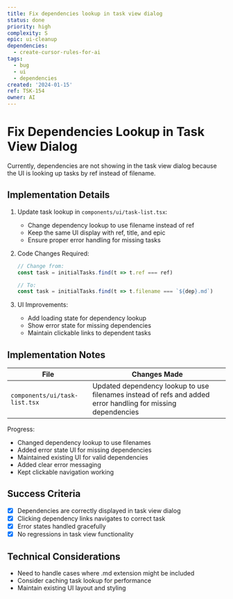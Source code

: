```yaml
---
title: Fix dependencies lookup in task view dialog
status: done
priority: high
complexity: S
epic: ui-cleanup
dependencies:
  - create-cursor-rules-for-ai
tags:
  - bug
  - ui
  - dependencies
created: '2024-01-15'
ref: TSK-154
owner: AI
---
```


# Fix Dependencies Lookup in Task View Dialog

Currently, dependencies are not showing in the task view dialog because the UI is looking up tasks by ref instead of filename.

## Implementation Details

1. Update task lookup in `components/ui/task-list.tsx`:
   - Change dependency lookup to use filename instead of ref
   - Keep the same UI display with ref, title, and epic
   - Ensure proper error handling for missing tasks

2. Code Changes Required:
   ```typescript
   // Change from:
   const task = initialTasks.find(t => t.ref === ref)
   
   // To:
   const task = initialTasks.find(t => t.filename === `${dep}.md`)
   ```

3. UI Improvements:
   - Add loading state for dependency lookup
   - Show error state for missing dependencies
   - Maintain clickable links to dependent tasks

## Implementation Notes

| File | Changes Made |
|------|--------------|
| `components/ui/task-list.tsx` | Updated dependency lookup to use filenames instead of refs and added error handling for missing dependencies |

Progress:
- Changed dependency lookup to use filenames
- Added error state UI for missing dependencies
- Maintained existing UI for valid dependencies
- Added clear error messaging
- Kept clickable navigation working

## Success Criteria

- [x] Dependencies are correctly displayed in task view dialog
- [x] Clicking dependency links navigates to correct task
- [x] Error states handled gracefully
- [x] No regressions in task view functionality

## Technical Considerations

- Need to handle cases where .md extension might be included
- Consider caching task lookup for performance
- Maintain existing UI layout and styling 
